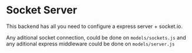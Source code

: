 # Socket Server

This backend has all you need to configure a express server + socket.io.

Any aditional socket connection, could be done on `models/sockets.js` and any aditional express middleware could be done on `models/server.js`
